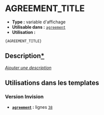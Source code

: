 # AGREEMENT_TITLE
* __Type :__ variable d'affichage
* __Utilisable dans :__ [`agreement`](../tpl/agreement.md#readme)
* __Utilisation :__

```smarty
{AGREEMENT_TITLE}
```

## Description[*](https://fa-tvars.appspot.com/var/AGREEMENT_TITLE)
[*Ajouter une description*](https://fa-tvars.appspot.com/var/AGREEMENT_TITLE)

## Utilisations dans les templates

### Version Invision
* __[`agreement`](../tpl/agreement.md#readme) :__ lignes [`38`](../src/invision/agreement.tpl#L38)
